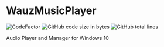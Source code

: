 # WauzMusicPlayer
![CodeFactor](https://www.codefactor.io/repository/github/wauzmons/wauzmusicplayer/badge)
![GitHub code size in bytes](https://img.shields.io/github/languages/code-size/Wauzmons/WauzMusicPlayer)
![GitHub total lines](https://tokei.rs/b1/github/wauzmons/wauzmusicplayer)

Audio Player and Manager for Windows 10
